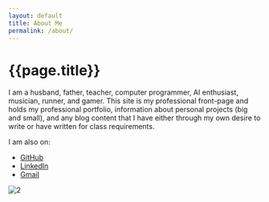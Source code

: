 ```yaml
---
layout: default
title: About Me
permalink: /about/
---
```


# {{page.title}}

I am a husband, father, teacher, computer programmer, AI enthusiast, musician, runner, and gamer. This site is my professional front-page and holds my professional portfolio, information about personal projects (big and small), and any blog content that I have either through my own desire to write or have written for class requirements.

I am also on:

- [GitHub](https://github.com/adam-page)
- [LinkedIn](https://www.linkedin.com/in/adam-page-7686a3175/)
- [Gmail](mailto:pageadj@gmail.com)

![2](/assets/img/2.jpg)